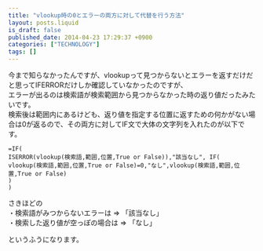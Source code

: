 ```yaml
---
title: "vlookup時の0とエラーの両方に対して代替を行う方法"
layout: posts.liquid
is_draft: false
published_date: 2014-04-23 17:29:37 +0900
categories: ["TECHNOLOGY"]
tags: []
---
```


今まで知らなかったんですが、vlookupって見つからないとエラーを返すだけだと思ってIFERRORだけしか確認していなかったのですが、  
エラーが出るのは検索語が検索範囲から見つからなかった時の返り値だったみたいです。  
検索後は範囲内にあるけども、返り値を指定する位置に返すための何かがない場合は0が返るので、その両方に対してIF文で大体の文字列を入れたのが以下です。

    =IF(
    ISERROR(vlookup(検索語,範囲,位置,True or False)),"該当なし", IF(
    vlookup(検索語,範囲,位置,True or False)=0,"なし",vlookup(検索語,範囲,位置,True or False)
    )
    )

さきほどの  
・検索語がみつからないエラーは =\> 「該当なし」  
・検索した返り値が空っぽの場合は =\> 「なし」

というふうになります。


